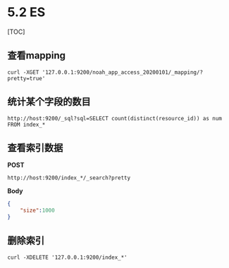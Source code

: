 # 5.2 ES

[TOC]

## 查看mapping

```shell
curl -XGET '127.0.0.1:9200/noah_app_access_20200101/_mapping/?pretty=true'
```

## 统计某个字段的数目

```url
http://host:9200/_sql?sql=SELECT count(distinct(resource_id)) as num FROM index_*
```

## 查看索引数据

**POST** 

```url
http://host:9200/index_*/_search?pretty
```

**Body**

```json
{
	"size":1000
}
```

## 删除索引

```shell
curl -XDELETE '127.0.0.1:9200/index_*'
```

